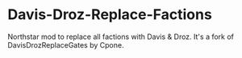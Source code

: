 # Davis-Droz-Replace-Factions
Northstar mod to replace all factions with Davis &amp; Droz. It's a fork of DavisDrozReplaceGates by Cpone.
